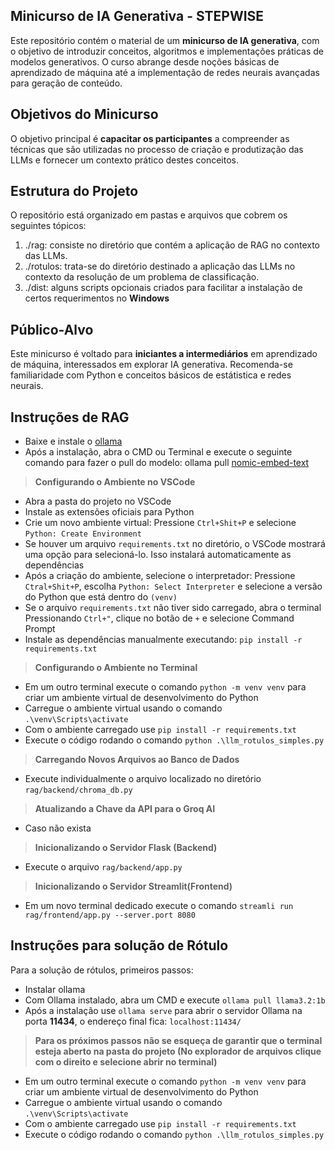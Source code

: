 ## Minicurso de IA Generativa - STEPWISE
Este repositório contém o material de um **minicurso de IA generativa**, com o objetivo de introduzir conceitos, algoritmos e implementações práticas de modelos generativos. O curso abrange desde noções básicas de aprendizado de máquina até a implementação de redes neurais avançadas para geração de conteúdo.

## Objetivos do Minicurso
O objetivo principal é **capacitar os participantes** a compreender as técnicas que são utilizadas no processo de criação e produtização das LLMs e fornecer um contexto prático destes conceitos.

## Estrutura do Projeto
O repositório está organizado em pastas e arquivos que cobrem os seguintes tópicos:
1. ./rag: consiste no diretório que contém a aplicação de RAG no contexto das LLMs.
2. ./rotulos: trata-se do diretório destinado a aplicação das LLMs no contexto da resolução de um problema de classificação.
3. ./dist: alguns scripts opcionais criados para facilitar a instalação de certos requerimentos no **Windows**

## Público-Alvo
Este minicurso é voltado para **iniciantes a intermediários** em aprendizado de máquina, interessados em explorar IA generativa. Recomenda-se familiaridade com Python e conceitos básicos de estátistica e redes neurais.


## Instruções de RAG
- Baixe e instale o [ollama](https://ollama.com/)
- Após a instalação, abra o CMD ou Terminal e execute o seguinte comando para fazer o pull do modelo: ollama pull [nomic-embed-text](https://www.bing.com/search?pglt=169&q=nomic-embed-text&cvid=82a471cbc070441290d053f284a8ccb4&gs_lcrp=EgRlZGdlKgYIABBFGDkyBggAEEUYOTIICAEQ6QcY_FXSAQczNjNqMGoxqAIAsAIA&FORM=ANNAB1&PC=U531)

> **Configurando o Ambiente no VSCode**
- Abra a pasta do projeto no VSCode 
- Instale as extensões oficiais para Python
- Crie um novo ambiente virtual: Pressione ``Ctrl+Shit+P`` e selecione ``Python: Create Environment``
- Se houver um arquivo ``requirements.txt`` no diretório, o VSCode mostrará uma opção para selecioná-lo. Isso instalará automaticamente as dependências
- Após a criação do ambiente, selecione o interpretador: Pressione ``Ctral+Shit+P``, escolha ``Python: Select Interpreter`` e  selecione a versão do Python que está dentro do ``(venv)``
- Se o arquivo ``requirements.txt`` não tiver sido carregado, abra o terminal Pressionando ``Ctrl+"``, clique no botão de ``+`` e selecione Command Prompt
- Instale as dependências manualmente executando: ``pip install -r requirements.txt``

>**Configurando o Ambiente no Terminal**
- Em um outro terminal execute o comando ``python -m venv venv`` para criar um ambiente virtual de desenvolvimento do Python
- Carregue o ambiente virtual usando o comando ``.\venv\Scripts\activate``
- Com o ambiente carregado use ``pip install -r requirements.txt``
- Execute o código rodando o comando ``python .\llm_rotulos_simples.py``

>**Carregando Novos Arquivos ao Banco de Dados**
- Execute individualmente o arquivo localizado no diretório ``rag/backend/chroma_db.py``

>**Atualizando a Chave da API para o Groq AI**
- Caso não exista
>**Inicionalizando o Servidor Flask (Backend)**
- Execute o arquivo ``rag/backend/app.py`` 

>**Inicionalizando o Servidor Streamlit(Frontend)**
- Em um novo terminal dedicado execute o comando ``streamli run rag/frontend/app.py --server.port 8080``

## Instruções para solução de Rótulo
Para a solução de rótulos, primeiros passos:<br/>
- Instalar ollama
- Com Ollama instalado, abra um CMD e execute ``ollama pull llama3.2:1b``
- Após a instalação use ``ollama serve`` para abrir o servidor Ollama na porta **11434**, o endereço final fica: ``localhost:11434/``
> **Para os próximos passos não se esqueça de garantir que o terminal esteja aberto na pasta do projeto (No explorador de arquivos clique com o direito e selecione abrir no terminal)**
- Em um outro terminal execute o comando ``python -m venv venv`` para criar um ambiente virtual de desenvolvimento do Python
- Carregue o ambiente virtual usando o comando ``.\venv\Scripts\activate``
- Com o ambiente carregado use ``pip install -r requirements.txt``
- Execute o código rodando o comando ``python .\llm_rotulos_simples.py``

